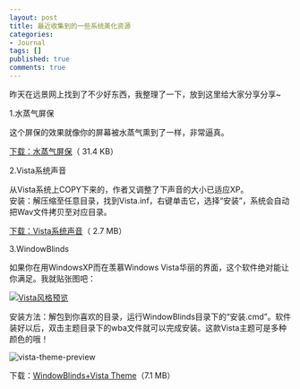 ```yaml
---
layout: post
title: 最近收集到的一些系统美化资源
categories:
- Journal
tags: []
published: true
comments: true
---
```

<p>昨天在远景网上找到了不少好东西，我整理了一下，放到这里给大家分享分享~</p>

<p>1.水蒸气屏保</p>

<p>这个屏保的效果就像你的屏幕被水蒸气熏到了一样，非常逼真。</p>

<p><a href="http://www.box.net/index.php?rm=box_download_shared_file&amp;file_id=f_59545592&amp;shared_name=co59udkdcj">下载：水蒸气屏保</a>（<span class="file_name"> </span> <span class="file_size">31.4 KB</span>）</p>

<p>2.Vista系统声音</p>

<p>从Vista系统上COPY下来的，作者又调整了下声音的大小已适应XP。<br />
安装：解压缩至任意目录，找到Vista.inf，右键单击它，选择“安装”，系统会自动把Wav文件拷贝至对应目录。</p>

<p><a href="http://www.box.net/index.php?rm=box_download_shared_file&amp;file_id=f_59548456&amp;shared_name=6f8kg8xncv">下载：Vista系统声音</a>（<span class="file_name"> </span> <span class="file_size">2.7 MB</span>）</p>

<p>3.WindowBlinds</p>

<p>如果你在用WindowsXP而在羡慕Windows Vista华丽的界面，这个软件绝对能让你满足。我就贴张图吧：</p>

<p><a title="Vista风格预览" href="http://www.trowa.org/files/vista-preview.JPG"><img title="Vista风格预览" src="http://www.trowa.org/files/vista-preview.thumbnail.JPG" alt="Vista风格预览" /></a></p>

<p>安装方法：解包到你喜欢的目录，运行WindowBlinds目录下的“安装.cmd”。软件装好以后，双击主题目录下的wba文件就可以完成安装。这款Vista主题可是多种颜色的哦！</p>

<p><img title="vista-theme-preview" src="http://www.trowa.org/files/vista-theme-preview.jpg" alt="vista-theme-preview" /></p>

<p>下载：<a href="http://www.box.net/index.php?rm=box_download_shared_file&amp;file_id=f_59551248&amp;shared_name=y2ertrb03v">WindowBlinds+Vista Theme</a>（<span class="file_size">7.1 MB</span>）</p>
